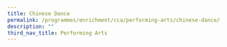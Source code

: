 ```yaml
---
title: Chinese Dance
permalink: /programmes/enrichment/cca/performing-arts/chinese-dance/
description: ""
third_nav_title: Performing Arts
---
```

